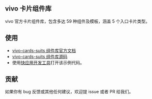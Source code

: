 ## vivo 卡片组件库

vivo 官方卡片组件库，包含多达 59 种组件及模板，涵盖 5 个入口卡片类型。

## 使用

- [vivo-cards-suits 组件库官方文档](https://vivoquickapp.github.io/vivo-cards-suits/)
- [vivo-cards-suits 组件库源码](https://github.com/vivoquickapp/vivo-cards-suits)
- 使用[快应用开发工具](https://www.quickapp.cn/docCenter/IDEPublicity)打开该示例代码。

## 贡献

如果你有 bug 反馈或其他任何建议，欢迎提 issue 或者 PR 给我们。
